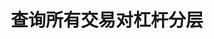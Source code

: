 ---
title: 查询所有交易对杠杆分层
position_number: 5
type: get
description: /future/market/v1/public/leverage/bracket/list
parameters:
content_markdown: 注：**此方法不需要签名**
left_code_blocks:
    -
        code_block: "public void getKLine() {\r\n\tString text = HttpUtil.get(URL + \"/data/api/future/market/v1/getKLine?market=btc_usdt&type=1min&since=0\");\r\n\tSystem.out.println(text);\r\n}"
        title: Java
        language: java
right_code_blocks:
    - code_block: |-
        {
          "error": {
            "code": "",
            "msg": ""
          },
          "msgInfo": "",
          "result": [
            {
              "leverageBrackets": [
                {
                  "bracket": 0, //档位
                  "maintMarginRate": 0, //维持保证金率
                  "maxLeverage": 0, //最大杠杆倍数
                  "maxNominalValue": 0, //该层最大名义价值
                  "maxStartMarginRate": 0, //最大起始保证金率
                  "minLeverage": 0, //最小杠杆倍数
                  "startMarginRate": 0, //起始保证金率
                  "symbol": "" //交易对
                }
              ],
              "symbol": ""
            }
          ],
          "returnCode": 0
        }
      title: Response
      language: json
---